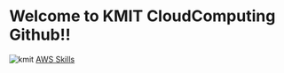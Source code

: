 # Welcome to KMIT CloudComputing Github!!
![kmit](https://github.com/user-attachments/assets/43f18f65-1cc8-4ff8-8aed-53b4085e142d)
[AWS Skills](https://hyunsuko.notion.site/AWS-Skills-b1f467992a784d1199b067e7da8df7d5)
